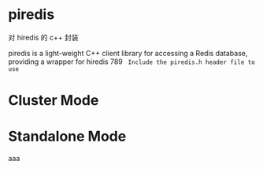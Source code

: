 # piredis

对 hiredis 的 c++ 封装


piredis is a light-weight C++ client library for accessing a Redis database, providing a wrapper for hiredis
789
` Include the piredis.h header file to use`

# Cluster Mode

# Standalone Mode


aaa

